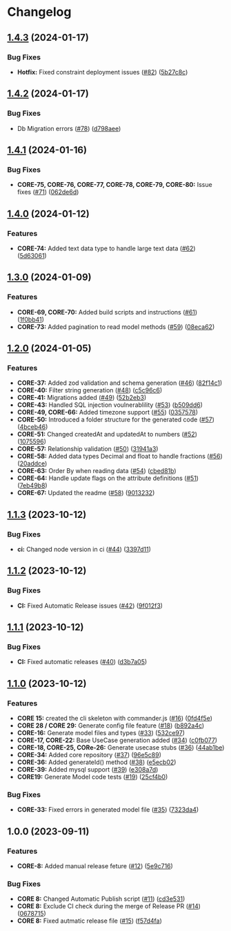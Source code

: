 # Changelog

## [1.4.3](https://github.com/Shanaka11/FTD_Core/compare/v1.4.2...v1.4.3) (2024-01-17)


### Bug Fixes

* **Hotfix:** Fixed constraint deployment issues ([#82](https://github.com/Shanaka11/FTD_Core/issues/82)) ([5b27c8c](https://github.com/Shanaka11/FTD_Core/commit/5b27c8c63f2dbdb4e39178c7193a2ccf43d4b61c))

## [1.4.2](https://github.com/Shanaka11/FTD_Core/compare/v1.4.1...v1.4.2) (2024-01-17)


### Bug Fixes

* Db Migration errors ([#78](https://github.com/Shanaka11/FTD_Core/issues/78)) ([d798aee](https://github.com/Shanaka11/FTD_Core/commit/d798aeebb19e7fbe4cbfbebe2ab7fb9342527995))

## [1.4.1](https://github.com/Shanaka11/FTD_Core/compare/v1.4.0...v1.4.1) (2024-01-16)


### Bug Fixes

* **CORE-75, CORE-76, CORE-77, CORE-78, CORE-79, CORE-80:** Issue fixes ([#71](https://github.com/Shanaka11/FTD_Core/issues/71)) ([062de6d](https://github.com/Shanaka11/FTD_Core/commit/062de6db21aaa6a460fa3e69966571f96f181c08))

## [1.4.0](https://github.com/Shanaka11/FTD_Core/compare/v1.3.0...v1.4.0) (2024-01-12)


### Features

* **CORE-74:** Added text data type to handle large text data ([#62](https://github.com/Shanaka11/FTD_Core/issues/62)) ([5d63061](https://github.com/Shanaka11/FTD_Core/commit/5d63061925b697ab6e9e4daf0ba60c808b5cdd6e))

## [1.3.0](https://github.com/Shanaka11/FTD_Core/compare/v1.2.0...v1.3.0) (2024-01-09)


### Features

* **CORE-69, CORE-70:** Added build scripts and instructions ([#61](https://github.com/Shanaka11/FTD_Core/issues/61)) ([1f0bb41](https://github.com/Shanaka11/FTD_Core/commit/1f0bb410191c351b0fd81d2b424e2c1678edd5d5))
* **CORE-73:** Added pagination to read model methods ([#59](https://github.com/Shanaka11/FTD_Core/issues/59)) ([08eca62](https://github.com/Shanaka11/FTD_Core/commit/08eca622f43bb9f0992083ac9f666bb861bf7069))

## [1.2.0](https://github.com/Shanaka11/FTD_Core/compare/v1.1.3...v1.2.0) (2024-01-05)


### Features

* **CORE-37:** Added zod validation and schema generation ([#46](https://github.com/Shanaka11/FTD_Core/issues/46)) ([82f14c1](https://github.com/Shanaka11/FTD_Core/commit/82f14c167d07b7d701de7bc0e47fcb72055324fe))
* **CORE-40:** Filter string generation ([#48](https://github.com/Shanaka11/FTD_Core/issues/48)) ([c5c96c6](https://github.com/Shanaka11/FTD_Core/commit/c5c96c62e66529659bdc9b4c976b0fedbaf7a944))
* **CORE-41:** Migrations added ([#49](https://github.com/Shanaka11/FTD_Core/issues/49)) ([52b2eb3](https://github.com/Shanaka11/FTD_Core/commit/52b2eb38323ba57979b8116790907db745a87241))
* **CORE-43:** Handled SQL injection voulnerablility ([#53](https://github.com/Shanaka11/FTD_Core/issues/53)) ([b509dd6](https://github.com/Shanaka11/FTD_Core/commit/b509dd62658783ec73bbd56e63ea56954bd6a19a))
* **CORE-49, CORE-66:** Added timezone support ([#55](https://github.com/Shanaka11/FTD_Core/issues/55)) ([0357578](https://github.com/Shanaka11/FTD_Core/commit/03575781d6c43d43ef146b68d733974d85eb76b2))
* **CORE-50:** Introduced a folder structure for the generated code ([#57](https://github.com/Shanaka11/FTD_Core/issues/57)) ([4bceb46](https://github.com/Shanaka11/FTD_Core/commit/4bceb4612664586b8b1b214727c31e531f54b98d))
* **CORE-51:** Changed createdAt and updatedAt to numbers ([#52](https://github.com/Shanaka11/FTD_Core/issues/52)) ([1075596](https://github.com/Shanaka11/FTD_Core/commit/1075596abadc0a5b767cce7feb5d5bc58790949f))
* **CORE-57:** Relationship validation ([#50](https://github.com/Shanaka11/FTD_Core/issues/50)) ([31941a3](https://github.com/Shanaka11/FTD_Core/commit/31941a3672a1af02d01ef3a3c70253dda5fa17dc))
* **CORE-58:** Added data types Decimal and float to handle fractions ([#56](https://github.com/Shanaka11/FTD_Core/issues/56)) ([20addce](https://github.com/Shanaka11/FTD_Core/commit/20addceff0ea5804574d3b903c522429910285af))
* **CORE-63:** Order By when reading data ([#54](https://github.com/Shanaka11/FTD_Core/issues/54)) ([cbed81b](https://github.com/Shanaka11/FTD_Core/commit/cbed81b095791e530952b09912ed15087b464929))
* **CORE-64:** Handle update flags on the attribute definitions ([#51](https://github.com/Shanaka11/FTD_Core/issues/51)) ([7eb49b8](https://github.com/Shanaka11/FTD_Core/commit/7eb49b8c9b61c8ffa19d3fbf77ad02cace2dae80))
* **CORE-67:** Updated the readme ([#58](https://github.com/Shanaka11/FTD_Core/issues/58)) ([9013232](https://github.com/Shanaka11/FTD_Core/commit/90132329b034fe8af300e1ae805e8f89ed7ca249))

## [1.1.3](https://github.com/Shanaka11/FTD_Core/compare/v1.1.2...v1.1.3) (2023-10-12)


### Bug Fixes

* **ci:** Changed node version in ci ([#44](https://github.com/Shanaka11/FTD_Core/issues/44)) ([3397d11](https://github.com/Shanaka11/FTD_Core/commit/3397d114db7d1f61fc6314b97f40f2a6c17e3f6f))

## [1.1.2](https://github.com/Shanaka11/FTD_Core/compare/v1.1.1...v1.1.2) (2023-10-12)


### Bug Fixes

* **CI:** Fixed Automatic Release issues ([#42](https://github.com/Shanaka11/FTD_Core/issues/42)) ([9f012f3](https://github.com/Shanaka11/FTD_Core/commit/9f012f381a87df923c89af8b661a98d5a5c28fe2))

## [1.1.1](https://github.com/Shanaka11/FTD_Core/compare/v1.1.0...v1.1.1) (2023-10-12)


### Bug Fixes

* **CI:** Fixed automatic releases ([#40](https://github.com/Shanaka11/FTD_Core/issues/40)) ([d3b7a05](https://github.com/Shanaka11/FTD_Core/commit/d3b7a05be49f2922ed92c1c5af22a4eb7cdbd956))

## [1.1.0](https://github.com/Shanaka11/FTD_Core/compare/v1.0.0...v1.1.0) (2023-10-12)


### Features

* **CORE 15:** created the cli skeleton with commander.js ([#16](https://github.com/Shanaka11/FTD_Core/issues/16)) ([0fd4f5e](https://github.com/Shanaka11/FTD_Core/commit/0fd4f5eaf306eea4b845fa4a4f4399d4291bafe1))
* **CORE 28 / CORE 29:** Generate config file feature ([#18](https://github.com/Shanaka11/FTD_Core/issues/18)) ([b892a4c](https://github.com/Shanaka11/FTD_Core/commit/b892a4c0d3f7da619351ebffdfdcefdb76f87214))
* **CORE-16:** Generate model files and types ([#33](https://github.com/Shanaka11/FTD_Core/issues/33)) ([532ce97](https://github.com/Shanaka11/FTD_Core/commit/532ce97720d403988dfbbf96607f7c3e48c6bb9f))
* **CORE-17, CORE-22:** Base UseCase generation added ([#34](https://github.com/Shanaka11/FTD_Core/issues/34)) ([c0fb077](https://github.com/Shanaka11/FTD_Core/commit/c0fb077150a0fb22a70a2c4ddc7ba0d8f58397e0))
* **CORE-18, CORE-25, CORe-26:** Generate usecase stubs ([#36](https://github.com/Shanaka11/FTD_Core/issues/36)) ([44ab1be](https://github.com/Shanaka11/FTD_Core/commit/44ab1becf8c0547e8e09424d939ced9ae503b6b2))
* **CORE-34:** Added core repository ([#37](https://github.com/Shanaka11/FTD_Core/issues/37)) ([96e5c89](https://github.com/Shanaka11/FTD_Core/commit/96e5c892573170b7fbf9c7f0e545ed183e45ef51))
* **CORE-36:** Added generateId() method ([#38](https://github.com/Shanaka11/FTD_Core/issues/38)) ([e5ecb02](https://github.com/Shanaka11/FTD_Core/commit/e5ecb02124adbf1e0308cfe0ccef7fbee8c80cea))
* **CORE-39:** Added mysql support ([#39](https://github.com/Shanaka11/FTD_Core/issues/39)) ([e308a7d](https://github.com/Shanaka11/FTD_Core/commit/e308a7de95d69da41b52550b0ff13fded9dbd770))
* **CORE19:** Generate Model code tests ([#19](https://github.com/Shanaka11/FTD_Core/issues/19)) ([25cf4b0](https://github.com/Shanaka11/FTD_Core/commit/25cf4b05e8c5a9516fe141e99201d99f98e9a8cd))


### Bug Fixes

* **CORE-33:** Fixed errors in generated model file ([#35](https://github.com/Shanaka11/FTD_Core/issues/35)) ([7323da4](https://github.com/Shanaka11/FTD_Core/commit/7323da42f60ab61756dedbe126e7097e2aeff6f8))

## 1.0.0 (2023-09-11)


### Features

* **CORE-8:** Added manual release feture ([#12](https://github.com/Shanaka11/FTD_Core/issues/12)) ([5e9c716](https://github.com/Shanaka11/FTD_Core/commit/5e9c716b4b6225cfdb69bd454330b0f14fb411e0))


### Bug Fixes

* **CORE 8:** Changed Automatic Publish script ([#11](https://github.com/Shanaka11/FTD_Core/issues/11)) ([cd3e531](https://github.com/Shanaka11/FTD_Core/commit/cd3e5316c0dd1d19f81f833dd286fd50f8f477e4))
* **CORE 8:** Exclude CI check during the merge of Release PR ([#14](https://github.com/Shanaka11/FTD_Core/issues/14)) ([0678715](https://github.com/Shanaka11/FTD_Core/commit/0678715a1affea1ec4e1445f7307e504bbbf10f4))
* **CORE 8:** Fixed autmatic release file ([#15](https://github.com/Shanaka11/FTD_Core/issues/15)) ([f57d4fa](https://github.com/Shanaka11/FTD_Core/commit/f57d4fa8e358a6c2689a8123d29ff2fc4f2a5d3e))
